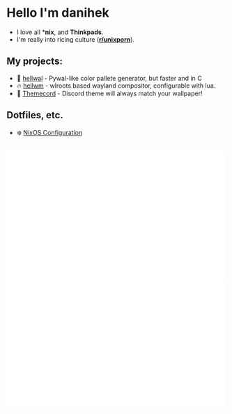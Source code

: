 # Hello I'm danihek

- I love all \***nix**, and **Thinkpads**. 
- I'm really into ricing culture ([**r/unixporn**](https://www.reddit.com/r/unixporn/)).

## My projects:
- 🎨 [hellwal](https://github.com/danihek/hellwal) - Pywal-like color pallete generator, but faster and in C
- 🔥 [hellwm](https://github.com/HellSoftware/HellWM) -  wlroots based wayland compositor, configurable with lua.
- 📃 [Themecord](https://github.com/danihek/Themecord) - Discord theme will always match your wallpaper! 

## Dotfiles, etc.
- ❄️ [NixOS Configuration](https://github.com/danihek/nixos-config)

## 
![](https://raw.githubusercontent.com/danihek/github-stats/master/generated/overview.svg#gh-dark-mode-only)
![](https://raw.githubusercontent.com/danihek/github-stats/master/generated/languages.svg#gh-dark-mode-only)
